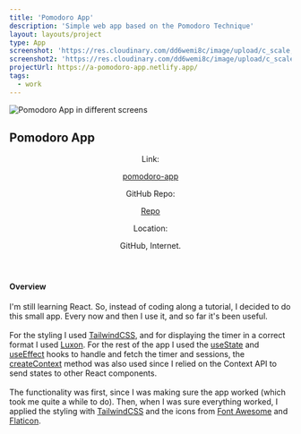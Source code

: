 ```yaml
---
title: 'Pomodoro App'
description: 'Simple web app based on the Pomodoro Technique'
layout: layouts/project
type: App
screenshot: 'https://res.cloudinary.com/dd6wemi8c/image/upload/c_scale,q_auto:eco,w_1140/v1618251119/portfolio/pomodoro-desktop_mdtwhn.webp'
screenshot2: 'https://res.cloudinary.com/dd6wemi8c/image/upload/c_scale,q_auto:eco,w_1140/v1618251119/portfolio/pomodoro-desktop_mdtwhn.webp'
projectUrl: https://a-pomodoro-app.netlify.app/
tags:
  - work
---
```


<div class="project-picture">
  <img src="https://res.cloudinary.com/dd6wemi8c/image/upload/q_auto:best/v1618580735/portfolio/pomodoro-screens_zcks7y.png" alt="Pomodoro App in different screens" loading="lazy">
</div>

<h2>Pomodoro App</h2>

<header class="project-info">
  <div class="project-link">
    <p>Link:</p>
    <a href="https://a-pomodoro-app.netlify.app/">pomodoro-app</a>
  </div>
  <div class="project-repo">
    <p>GitHub Repo:</p>
    <a href="https://github.com/rafacalvodev/pomodoro-app" target="_blank" rel="noopener noreferrer">Repo</a>
  </div>
  <div class="project-location">
    <p>Location:</p>
    <p>GitHub, Internet.</p>
  </div>
</header>

#### Overview

I'm still learning React. So, instead of coding along a tutorial, I decided to do this small app. Every now and then I use it, and so far it's been useful.
\
\
For the styling I used [TailwindCSS](https://tailwindcss.com/), and for displaying the timer in a correct format I used [Luxon](https://moment.github.io/luxon/). For the rest of the app I used the [useState](https://reactjs.org/docs/hooks-state.html) and [useEffect](https://reactjs.org/docs/hooks-effect.html) hooks to handle and fetch the timer and sessions, the [createContext](https://reactjs.org/docs/context.html) method was also used since I relied on the Context API to send states to other React components.
\
\
The functionality was first, since I was making sure the app worked (which took me quite a while to do). Then, when I was sure everything worked, I applied the styling with [TailwindCSS](https://tailwindcss.com/) and the icons from [Font Awesome](https://fontawesome.com/) and [Flaticon](https://www.flaticon.com/).
